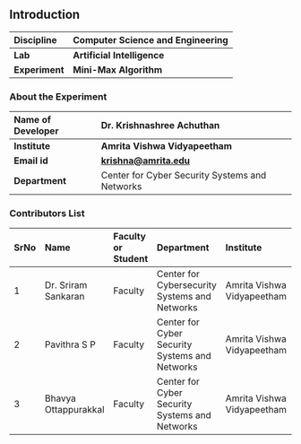 ## Introduction

| <b>Discipline  | <b>Computer Science and Engineering |
| :------------- | :---------------------------------- |
| <b> Lab        | <b> Artificial Intelligence         |
| <b> Experiment | <b> Mini-Max Algorithm              |

### About the Experiment

| <b>Name of Developer | <b> Dr. Krishnashree Achuthan                  |
| :------------------- | :--------------------------------------------- |
| <b> Institute        | <b> Amrita Vishwa Vidyapeetham                 |
| <b> Email id         | <b> krishna@amrita.edu                         |
| <b> Department       | Center for Cyber Security Systems and Networks |

### Contributors List

| SrNo | Name                 | Faculty or Student | Department                                     | Institute                  | Email id                 |
| :--- | :------------------- | :----------------- | :--------------------------------------------- | :------------------------- | :----------------------- |
| 1    | Dr. Sriram Sankaran  | Faculty            | Center for Cybersecurity Systems and Networks  | Amrita Vishwa Vidyapeetham | srirams@am.amrita.edu    |
| 2    | Pavithra S P         | Faculty            | Center for Cyber Security Systems and Networks | Amrita Vishwa Vidyapeetham | pavithrasp@am.amrita.edu |
| 3    | Bhavya Ottappurakkal | Faculty            | Center for Cyber Security Systems and Networks | Amrita Vishwa Vidyapeetham | bhavyao@am.amrita.edu    |

